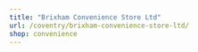 ```yaml
---
title: "Brixham Convenience Store Ltd"
url: /coventry/brixham-convenience-store-ltd/
shop: convenience
---
```

